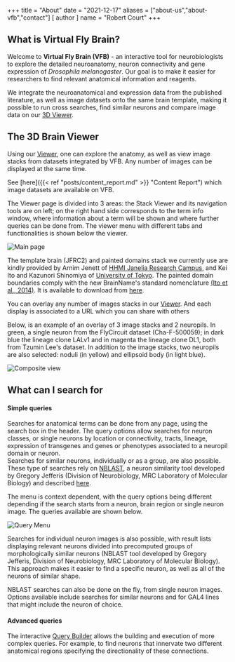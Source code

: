 +++
title = "About"
date = "2021-12-17"
aliases = ["about-us","about-vfb","contact"]
[ author ]
  name = "Robert Court"
+++

What is Virtual Fly Brain?
--------------------------

Welcome to **Virtual Fly Brain (VFB)** - an interactive tool for neurobiologists to explore the detailed neuroanatomy, neuron connectivity and gene expression of _Drosophila melanogaster_. Our goal is to make it easier for researchers to find relevant anatomical information and reagents.

We integrate the neuroanatomical and expression data from the published literature, as well as image datasets onto the same brain template, making it possible to run cross searches, find similar neurons and compare image data on our [3D Viewer](https://v2.virtualflybrain.org/org.geppetto.frontend/geppetto).

The 3D Brain Viewer
-------------------

Using our [Viewer](/org.geppetto.frontend/geppetto), one can explore the anatomy, as well as view image stacks from datasets integrated by VFB. Any number of images can be displayed at the same time.

See [here]({{< ref "posts/content_report.md" >}} "Content Report") which image datasets are available on VFB.

The Viewer page is divided into 3 areas: the Stack Viewer and its navigation tools are on left; on the right hand side corresponds to the term info window, where information about a term will be shown and where further queries can be done from. The viewer menu with different tabs and functionalities is shown below the viewer.

![Main page](/images/vfb/project/viewer_intro.png)

The template brain (JFRC2) and painted domains stack we currently use are kindly provided by Arnim Jenett of [HHMI Janelia Research Campus](https://www.janelia.org/), and Kei Ito and Kazunori Shinomiya of [University of Tokyo](http://www.u-tokyo.ac.jp/en/index.html). The painted domain boundaries comply with the new BrainName's standard nomenclature [(Ito et al., 2014)](https://doi.org/10.1016/j.neuron.2013.12.017). It is available to download from [here](template_files_downloads.htm).

You can overlay any number of images stacks in our [Viewer](/org.geppetto.frontend/geppetto). And each display is associated to a URL which you can share with others

Below, is an example of an overlay of 3 image stacks and 2 neuropils. In green, a single neuron from the FlyCircuit dataset (Cha-F-500059); in dark blue the lineage clone LALv1 and in magenta the lineage clone DL1, both from Tzumin Lee's dataset. In addition to the image stacks, two neuropils are also selected: noduli (in yellow) and ellipsoid body (in light blue).

![Composite view](/images/vfb/project/composite.png)

What can I search for
---------------------

#### Simple queries

Searches for anatomical terms can be done from any page, using the search box in the header. The query options allow searches for neuron classes, or single neurons by location or connectivity, tracts, lineage, expression of transgenes and genes or phenotypes associated to a neuropil domain or neuron.  
Searches for similar neurons, individually or as a group, are also possible. These type of searches rely on [NBLAST](http://jefferislab.org/si/nblast/), a neuron similarity tool developed by Gregory Jefferis (Division of Neurobiology, MRC Laboratory of Molecular Biology) and described [here](https://doi.org/10.1016/j.neuron.2016.06.012).

The menu is context dependent, with the query options being different depending if the search starts from a neuron, brain region or single neuron image. The queries available are shown below.

![Query Menu](/images/vfb/project/bothmenus.png)

Searches for individual neuron images is also possible, with result lists displaying relevant neurons divided into precomputed groups of morphologically similar neurons (NBLAST tool developed by Gregory Jefferis, Division of Neurobiology, MRC Laboratory of Molecular Biology). This approach makes it easier to find a specific neuron, as well as all of the neurons of similar shape.

NBLAST searches can also be done on the fly, from single neuron images. Options available include searches for similar neurons and for GAL4 lines that might include the neuron of choice.

#### Advanced queries

The interactive [Query Builder](../tools/query_builder/index.htm) allows the building and execution of more complex queries. For example, to find neurons that innervate two different anatomical regions specifying the directionality of these connections.
